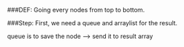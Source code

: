 ###DEF:
Going every nodes from top to bottom.

###Step:
First, we need a queue and arraylist for the result. 

queue is to save the node --> send it to result array
